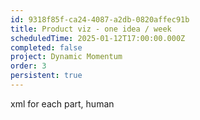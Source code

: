 ```yaml
---
id: 9318f85f-ca24-4087-a2db-0820affec91b
title: Product viz - one idea / week
scheduledTime: 2025-01-12T17:00:00.000Z
completed: false
project: Dynamic Momentum
order: 3
persistent: true
---
```


xml for each part, human